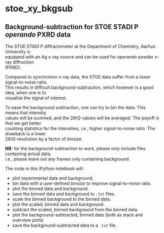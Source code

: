 # stoe_xy_bkgsub
## Background-subtraction for STOE STADI P *operando* PXRD data

The STOE STADI P diffractometer at the Department of Chemistry, Aarhus 
University  is  
equipped with an Ag x-ray source and can be used for *operando* powder x-ray 
diffraction  
(PXRD).

Compared to synchrotron x-ray data, the STOE data suffer from a lower 
signal-to-noise ratio.  
This results in difficult background-subtraction, which however is a good idea, 
when one is to  
visualize the signal of interest.

To ease the background subtraction, one can try to bin the data. This means that
intensity  
values will be summed, and the $2\theta/Q$-values will be averaged. The payoff 
is that we get better  
counting statistics for the intensities, i.e., higher signal-to-noise ratio. 
The drawback is a lower  
$2\theta/Q$-resolution by a factor of *binsize*.

**NB**: for the background-subtraction to work, please only include files 
containing actual data,  
i.e., please leave out any frames only containing background.

The code in this iPython notebook will:
- plot experimental data and background.
- bin data with a user-defined *binsize* to improve signal-to-noise ratio.
- plot the binned data and background.
- save the binned data and background to `.txt` files.
- scale the binned background to the binned data.
- plot the scaled, binned data and background.
- subtract the scaled, binned background from the binned data.
- plot the background-subtracted, binned data (both as stack and overview 
plots)
- save the background-subtracted data to a `.txt` file.
